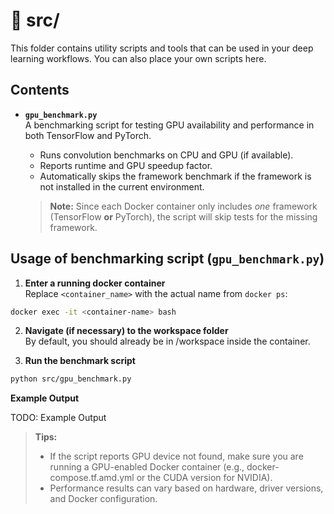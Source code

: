 # 📂 src/

This folder contains utility scripts and tools that can be used in your deep learning workflows.
You can also place your own scripts here. 

## Contents
- **`gpu_benchmark.py`**  
  A benchmarking script for testing GPU availability and performance in both TensorFlow and PyTorch.  
  - Runs convolution benchmarks on CPU and GPU (if available).  
  - Reports runtime and GPU speedup factor.  
  - Automatically skips the framework benchmark if the framework is not installed in the current environment.

  > **Note:** Since each Docker container only includes *one* framework (TensorFlow **or** PyTorch), the script will skip tests for the missing framework.

## Usage of benchmarking script (`gpu_benchmark.py`)

1. **Enter a running docker container** \
    Replace `<container_name>` with the actual name from `docker ps`:
```bash
docker exec -it <container-name> bash
```

2. **Navigate (if necessary) to the workspace folder** \
    By default, you should already be in /workspace inside the container.

3. **Run the benchmark script** 
```bash
python src/gpu_benchmark.py
```

**Example Output**

TODO: Example Output

> **Tips:**
> - If the script reports GPU device not found, make sure you are running a GPU-enabled Docker container (e.g., docker-compose.tf.amd.yml or the CUDA version for NVIDIA).
> - Performance results can vary based on hardware, driver versions, and Docker configuration.
